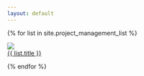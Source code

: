 ```yaml
---
layout: default
---
```



{% for list in site.project_management_list %}

<div class="intro_document_main_{{list.index}}">
	<div class="wide_area">
	    <div class="local_area">
            <a href="{{list.url}}">
                <div class = "intro_contents">
	                <div class="image_setup">
                        <img src="{{list.img }}">
                    <div class="txt">{{ list.title }}</div>
                    </div>
                </div>
            </a>
        </div>
    </div>
</div>

{% endfor %}
